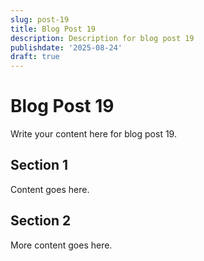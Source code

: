 ```yaml
---
slug: post-19
title: Blog Post 19
description: Description for blog post 19
publishdate: '2025-08-24'
draft: true
---
```

# Blog Post 19

Write your content here for blog post 19.

## Section 1

Content goes here.

## Section 2

More content goes here.
